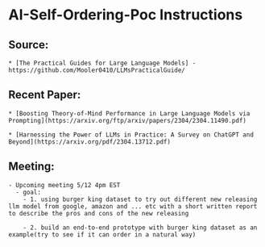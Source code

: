 # AI-Self-Ordering-Poc Instructions
  ## Source:
    * [The Practical Guides for Large Language Models] - https://github.com/Mooler0410/LLMsPracticalGuide/
  
  ## Recent Paper:
    * [Boosting Theory-of-Mind Performance in Large Language Models via Prompting](https://arxiv.org/ftp/arxiv/papers/2304/2304.11490.pdf)
    
    * [Harnessing the Power of LLMs in Practice: A Survey on ChatGPT and Beyond](https://arxiv.org/pdf/2304.13712.pdf)


  ## Meeting:
    - Upcoming meeting 5/12 4pm EST
      - goal:
        - 1. using burger king dataset to try out different new releasing llm model from google, amazon and ... etc with a short written report to describe the pros and cons of the new releasing

        - 2. build an end-to-end prototype with burger king dataset as an example(try to see if it can order in a natural way)
            
  
